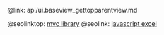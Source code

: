 @link: api/ui.baseview_gettopparentview.md

@seolinktop: [mvc library](https://webix.com)
@seolink: [javascript excel](https://webix.com/widget/excel_viewer/)